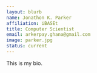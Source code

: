 ```yaml
---
layout: blurb
name: Jonathon K. Parker
affiliation: iBASEt
title: Computer Scientist
email: arkerpay.ghana@gmail.com
image: parker.jpg
status: current
---
```

This is my bio.
